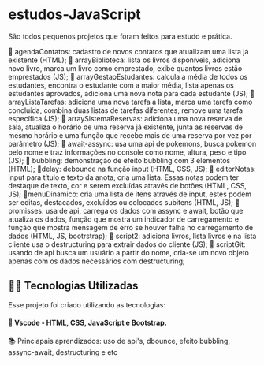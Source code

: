 # estudos-JavaScript

São todos pequenos projetos que foram feitos para estudo e prática. 

:small_blue_diamond: agendaContatos: cadastro de novos contatos que atualizam uma lista já existente (HTML);
:small_blue_diamond: arrayBiblioteca: lista os livros disponíveis, adiciona novo livro, marca um livro como emprestado, exibe quantos livros estão emprestados (JS);
:small_blue_diamond: arrayGestaoEstudantes: calcula a média de todos os estudantes, encontra o estudante com a maior média, lista apenas os estudantes aprovados, adiciona uma nova nota para cada estudante (JS);
:small_blue_diamond: arrayListaTarefas: adiciona uma nova tarefa a lista, marca uma tarefa como concluída, combina duas listas de tarefas diferentes, remove uma tarefa específica (JS);
:small_blue_diamond: arraySistemaReservas: adiciona uma nova reserva de sala, atualiza o horário de uma reserva já existente, junta as reservas de mesmo horário e uma função que recebe mais de uma reserva por vez por parâmetro (JS);
:small_blue_diamond: await-assync: usa uma api de pokemons, busca pokemon pelo nome e traz informações no console como nome, altura, peso e tipo (JS);
:small_blue_diamond: bubbling: demonstração de efeito bubbling com 3 elementos (HTML);
:small_blue_diamond:delay: debounce na função input (HTML, CSS, JS);
:small_blue_diamond: editorNotas: input para título e texto da anota, cria uma lista. Essas notas podem ter destaque de texto, cor e serem excluídas através de botões (HTML, CSS, JS);
:small_blue_diamond:menuDinamico: cria uma lista de itens através de input, estes podem ser editas, destacados, excluídos ou colocados subitens (HTML, JS);
:small_blue_diamond: promisses: usa de api, carrega os dados com assync e await, botão que atualiza os dados, função que mostra um indicador de carregamento e função que mostra mensagem de erro se houver falha no carregamento de dados (HTML, JS, bootrstrap);
:small_blue_diamond: script2: adiciona livros, lista livros e na lista cliente usa o destructuring para extrair dados do cliente (JS);
:small_blue_diamond: scriptGit: usando de api busca um usuário a partir do nome, cria-se um novo objeto apenas com os dados necessários com destructuring; 

## 👨‍💻️ Tecnologias Utilizadas
Esse projeto foi criado utilizando as tecnologias:
#### :small_blue_diamond: Vscode - HTML, CSS, JavaScript e Bootstrap. 

:books: Princiapais aprendizados: uso de api's, dbounce, efeito bubbling, assync-await, destructuring e etc
